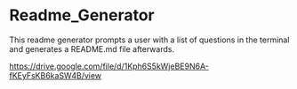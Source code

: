 # Readme_Generator

This readme generator prompts a user with a list of questions in the terminal and generates a README.md file afterwards.

https://drive.google.com/file/d/1Kph6S5kWjeBE9N6A-fKEyFsKB6kaSW4B/view